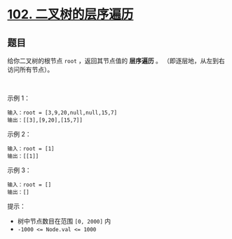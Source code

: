 # [102. 二叉树的层序遍历](https://leetcode-cn.com/problems/binary-tree-level-order-traversal/)

## 题目

给你二叉树的根节点 `root` ，返回其节点值的 **层序遍历** 。 （即逐层地，从左到右访问所有节点）。

 

示例 1：
```
输入：root = [3,9,20,null,null,15,7]
输出：[[3],[9,20],[15,7]]
```
示例 2：
```
输入：root = [1]
输出：[[1]]
```
示例 3：
```
输入：root = []
输出：[]
```

提示：

- 树中节点数目在范围 `[0, 2000]` 内
- `-1000 <= Node.val <= 1000`
